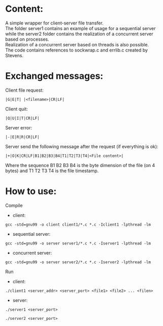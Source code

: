 # Content:
A simple wrapper for client-server file transfer. <br>
The folder server1 contains an example of usage for a sequential server while the server2 folder contains the realization of a concurrent server based on processes.
<br>
Realization of a concurrent server based on threads is also possible.
<br>
The code contains references to sockwrap.c and errlib.c created by Stevens.
<br>


# Exchanged messages: 
Client file request:
```
|G|E|T| |<filename>|CR|LF|
```
Client quit:
```
|Q|U|I|T|CR|LF|
```
Server error:
```
|-|E|R|R|CR|LF|
```
Server send the following message after the request (if everything is ok):
```
|+|O|K|CR|LF|B1|B2|B3|B4|T1|T2|T3|T4|<File content>|
```
Where the sequence B1 B2 B3 B4 is the byte dimension of the file (on 4 bytes) and T1 T2 T3 T4 is the file timestamp.



# How to use:
Compile
- client: <br>
```
gcc -std=gnu99 -o client client1/*.c *.c -Iclient1 -lpthread -lm
```
- sequential server: <br>
```
gcc -std=gnu99 -o server server1/*.c *.c -Iserver1 -lpthread -lm
```
- concurrent server: <br>
```
gcc -std=gnu99 -o server server2/*.c *.c -Iserver2 -lpthread -lm
```

Run
- client: <br>
```
./client1 <server_addr> <server_port> <file1> <file2> ... <filen>
```
- server: <br>
```
./server1 <server_port>
```
```
./server2 <server_port>
```

